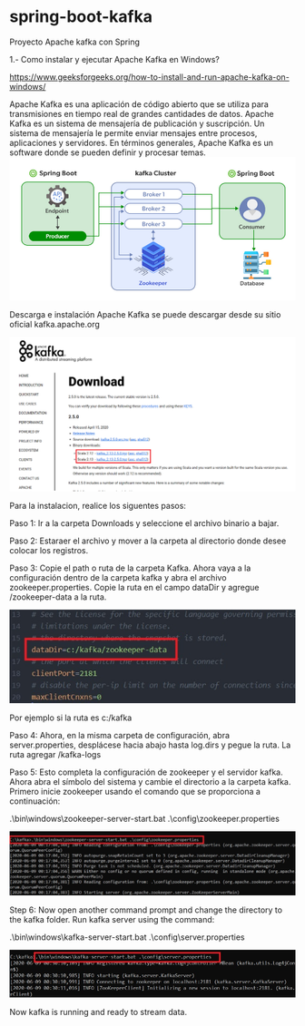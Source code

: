 # spring-boot-kafka
Proyecto  Apache kafka con Spring

1.- Como instalar y ejecutar Apache Kafka en Windows?

https://www.geeksforgeeks.org/how-to-install-and-run-apache-kafka-on-windows/

Apache Kafka es una aplicación de código abierto que se utiliza para transmisiones en tiempo real de grandes cantidades de datos. Apache Kafka es un sistema de mensajería de publicación y suscripción. Un sistema de mensajería le permite enviar mensajes entre procesos, aplicaciones y servidores. En términos generales, Apache Kafka es un software donde se pueden definir y procesar temas.
![image](https://github.com/fhernandez204/spring-boot-kafka/blob/main/SpringBootProducerConsumer.jpg)

Descarga e instalación
Apache Kafka se puede descargar desde su sitio oficial kafka.apache.org

![image](https://github.com/fhernandez204/spring-boot-kafka/blob/main/Apache-kafka-Download.png)

Para la instalacion, realice los siguentes pasos:

Paso 1: Ir a la carpeta Downloads y seleccione el archivo binario a bajar.

Paso 2: Estaraer el archivo y mover a la carpeta al directorio donde desee colocar los registros.

Paso 3: Copie el  path o ruta de la carpeta Kafka. Ahora vaya a la configuración dentro de la carpeta kafka y abra el archivo zookeeper.properties. Copie la ruta en el campo dataDir y agregue /zookeeper-data a la ruta.

![image](https://github.com/fhernandez204/spring-boot-kafka/blob/main/kafka2.jpg)

Por ejemplo si la ruta es c:/kafka

Paso 4: Ahora, en la misma carpeta de configuración, abra server.properties, desplácese hacia abajo hasta log.dirs y pegue la ruta. La ruta agregar /kafka-logs

Paso 5: Esto completa la configuración de zookeeper y el servidor kafka. Ahora abra el símbolo del sistema y cambie el directorio a la carpeta kafka. Primero inicie zookeeper usando el comando que se proporciona a continuación:

.\bin\windows\zookeeper-server-start.bat .\config\zookeeper.properties

![image](https://github.com/fhernandez204/spring-boot-kafka/blob/main/kafka3.jpg)

Step 6: Now open another command prompt and change the directory to the kafka folder. Run kafka server using the command:

.\bin\windows\kafka-server-start.bat .\config\server.properties

![image](https://github.com/fhernandez204/spring-boot-kafka/blob/main/kafka4.jpg)

Now kafka is running and ready to stream data.






